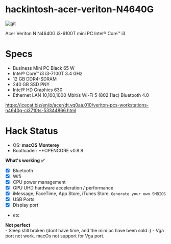 
# hackintosh-acer-veriton-N4640G
![git](https://user-images.githubusercontent.com/25664355/220117687-8e56ec71-2e5c-482c-a27a-1486e029cbd1.png)

Acer Veriton N N4640G i3-6100T mini PC Intel® Core™ i3

# Specs
- Business Mini PC Black 65 W
- Intel® Core™ i3 i3-7100T 3.4 GHz
- 12 GB DDR4-SDRAM
- 240 GB SSD PNY
- Intel® HD Graphics 630
- Ethernet LAN 10,100,1000 Mbit/s Wi-Fi 5 (802.11ac) Bluetooth 4.0

https://icecat.biz/en/p/acer/dt.vq0aa.010/veriton-pcs-workstations-n4640g-ci3710ts-53344866.html

# Hack Status

- OS: **macOS Monterey**
- Bootloader: **OPENCORE v0.8.8

<summary><strong>What's working ✅</strong></summary>

- [x] Bluetooth 
- [x] Wifi
- [x] CPU power management
- [x] GPU UHD hardware acceleration / performance 
- [x] iMessage, FaceTime, App Store, iTunes Store. `Generate your own SMBIOS`
- [x] USB Ports
- [x] Display port
- etc

<summary><strong>Not perfect</strong></summary>
- Sleep still broken (dont have time, and the mini pc have been sold :)
- Vga port not work. macOs not support for Vga port.
